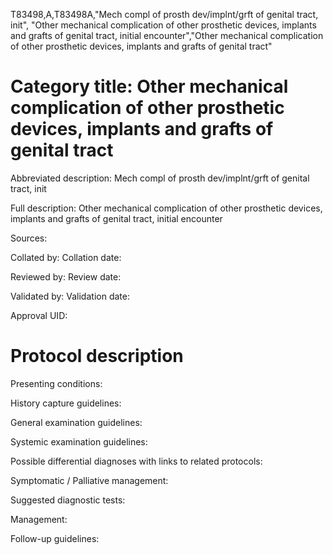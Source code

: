 T83498,A,T83498A,"Mech compl of prosth dev/implnt/grft of genital tract, init", "Other mechanical complication of other prosthetic devices, implants and grafts of genital tract, initial encounter","Other mechanical complication of other prosthetic devices, implants and grafts of genital tract"
# Category title: Other mechanical complication of other prosthetic devices, implants and grafts of genital tract

Abbreviated description: Mech compl of prosth dev/implnt/grft of genital tract, init

Full description: Other mechanical complication of other prosthetic devices, implants and grafts of genital tract, initial encounter

Sources:

Collated by:
Collation date:

Reviewed by:
Review date:

Validated by:
Validation date:

Approval UID:

# Protocol description

Presenting conditions:

History capture guidelines:

General examination guidelines:

Systemic examination guidelines:

Possible differential diagnoses with links to related protocols:

Symptomatic / Palliative management:

Suggested diagnostic tests:

Management:

Follow-up guidelines:
